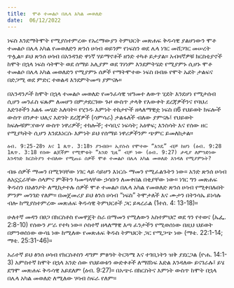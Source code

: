 ```yaml
---
title:  ሞቶ ተመልሶ በሌላ አካል መወለድ
date:  06/12/2022
---
```


ነፍስ እንደማትሞት የሚያስተምረው የአረማውያን ትምህርት መጽሐፍ ቅዱሳዊ ያልሆነውን ሞቶ ተመልሶ በሌላ አካል የመወለድን ጽንሰ ሀሳብ ወይንም የነፍስን ወደ ሌላ ነገር መሸጋገር መሠረት ጥሏል። ይህ ጽንሰ ሀሳብ በአንዳንድ ዋነኛ ሃይማኖቶች ዘንድ ተካቶ ይታያል። አብዛኛዎቹ ክርስቲያኖች ከሞት በኋላ ነፍስ ሳትሞት ወደ ሰማይ አሊያም ወደ ገሃነም እንደምትሄድ የሚያምኑ ሲሆኑ ሞቶ ተመልሶ በሌላ አካል መወለድን የሚያምኑ ሰዎች የማትሞተው ነፍስ በብዙ የሞት ኡደት ታልፍና በድጋሚ ወደ ምድር ተወልዳ እንደምትመጣ ያምናሉ።

በአንዳንዶች ከሞት በኋላ ተመልሶ መወለድ የመንፈሳዊ ዝግመተ ለውጥ ሂደት እንደሆነ የሚታሰብ ሲሆን መንፈስ ፍጹም ለመሆን በምታደርገው ጉዞ ውስጥ ታላቅ የእውቀት ደረጃዎችንና የባህሪ እድገቶችን አልፋ መሄድ አለባት። የሂንዱ እምነት ተከታዮች ዘላለማዊቷ ነፍስ በ6 የህይወት ክፍሎች ውስጥ በንቃተ ህሊና እድገት ደረጃዎች (ሳምሳራ) ታልፋለች ብለው ያምናሉ፤ የህይወት ክፍሎቹም:የውሃ ውስጥ ነዋሪዎች; ተክሎች; ተሳቢና ነፍሳት; አዕዋፍ; እንስሳት እና የሰው ዘር የሚያካትት ሲሆን እንደእነርሱ እምነት ይህ የሰማይ ነዋሪዎችንም ጭምር ይመለከታል።

`ዕብ. 9:25-28ን እና 1 ጴጥ. 3:18ን ያንብቡ። ኢየሱስ የሞተው “አንዴ” ብቻ ከሆነ (ዕብ. 9:28 1ጴጥ. 3:18 የሰው ልጆችም የሚሞቱት “አንድ ጊዜ” ብቻ ነው (ዕብ. 9:27) ታዲያ ለምንድነው አንዳንድ ክርስትያን ተብለው የሚጠሩ ሰዎች ሞቶ ተመልሶ በሌላ አካል መወለድ እንዳለ የሚያምኑት?`

ብዙ ሰዎች ማመን በሚገባቸው ነገር ላይ ሳይሆን እነርሱ ማመን የሚፈልጉትን ነው። አንድ ጽንሰ ሀሳብ ለአኗኗራቸው ሰላምና ምቾትን ካመጣላቸው ኃሳቡን ለመቀበል በቂያቸው ነው። ነገር ግን መጽሐፍ ቅዱስን በአፅንዖት ለሚከታተሉ ሰዎች ሞቶ ተመልሶ በሌላ አካል የመወለድ ጽንሰ ሀሳብ የሚቀበሉበት ምንም መንገድ የለም። በመጀመሪያ ይህ ፅንሰ ሀሳብ “ነፍስ” ትሞታለች እና ሙታን በትንሳኤ ይነሳሉ ብሎ ከሚያስተምረው መጽሐፍ ቅዱሳዊ ትምህርቶች ጋር ይጻረራል (1ተሰ. 4: 13-18)።

ሁለተኛ መዳን በፀጋ በክርስቶስ የመዋጀት ስራ በማመን የሚለውን አስተምህሮ ወደ ጎን የተወና (ኤፌ. 2:8-10) የሰውን ሥራ የተካ ነው። ሶስተኛ ዘላለማዊ እጣ ፈንታችን የሚወሰነው በዚህ ህይወት በምንወስነው ውሳኔ ነው ከሚለው የመጽሐፍ ቅዱስ ትምህርት ጋር የሚጋጭ ነው (ማቴ. 22:1-14; ማቴ. 25:31-46)።

አራተኛ ይህ ፅንሰ ሀሳብ የክርስቶስን ዳግም ምፅዓት ትርጓሜ እና ተገቢነትን ዝቅ ያደርጋል (ዮሐ. 14:1-3) አምስተኛ ከሞት በኋላ አንድ ሰው የህይወቱን ውድቀቶች ለማሸነፍ እድል እንዳለው ይናገራሉ፤ ይሄ ደግሞ መጽሐፍ ቅዱሳዊ አይደለም (ዕብ. 9:27)። በአጭሩ በክርስትና እምነት ውስጥ ከሞት በኋላ በሌላ አካል መወለድ ለሚለው ሃሳብ ስፍራ የለም።